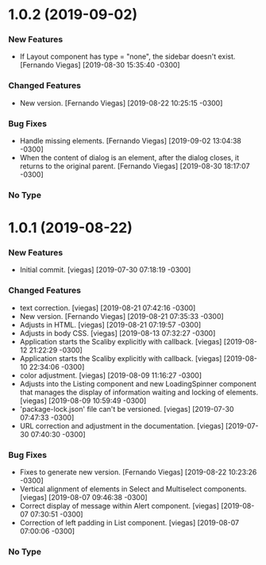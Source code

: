# 1.0.2 (2019-09-02)

### New Features
* If Layout component has type = "none", the sidebar doesn't exist. [Fernando Viegas] [2019-08-30 15:35:40 -0300]

### Changed Features
* New version. [Fernando Viegas] [2019-08-22 10:25:15 -0300]

### Bug Fixes
* Handle missing elements. [Fernando Viegas] [2019-09-02 13:04:38 -0300]
* When the content of dialog is an element, after the dialog closes, it returns to the original parent. [Fernando Viegas] [2019-08-30 18:17:07 -0300]

### No Type

# 1.0.1 (2019-08-22)

### New Features
* Initial commit. [viegas] [2019-07-30 07:18:19 -0300]

### Changed Features
* text correction. [viegas] [2019-08-21 07:42:16 -0300]
* New version. [Fernando Viegas] [2019-08-21 07:35:33 -0300]
* Adjusts in HTML. [viegas] [2019-08-21 07:19:57 -0300]
* Adjusts in body CSS. [viegas] [2019-08-13 07:32:27 -0300]
* Application starts the Scaliby explicitly with callback. [viegas] [2019-08-12 21:22:29 -0300]
* Application starts the Scaliby explicitly with callback. [viegas] [2019-08-10 22:34:06 -0300]
* color adjustment. [viegas] [2019-08-09 11:16:27 -0300]
* Adjusts into the Listing component and new LoadingSpinner component that manages the display of  information waiting and locking of elements. [viegas] [2019-08-09 10:59:49 -0300]
* 'package-lock.json' file can't be versioned. [viegas] [2019-07-30 07:47:33 -0300]
* URL correction and adjustment in the documentation. [viegas] [2019-07-30 07:40:30 -0300]

### Bug Fixes
* Fixes to generate new version. [Fernando Viegas] [2019-08-22 10:23:26 -0300]
* Vertical alignment of elements in Select and Multiselect components. [viegas] [2019-08-07 09:46:38 -0300]
* Correct display of message within Alert component. [viegas] [2019-08-07 07:30:51 -0300]
* Correction of left padding in List component. [viegas] [2019-08-07 07:00:06 -0300]

### No Type

